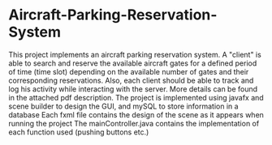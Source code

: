 # Aircraft-Parking-Reservation-System
This project implements an aircraft parking reservation system. A "client" is able to search and reserve the available aircraft gates for a defined period of time (time slot) depending on the available number of gates and their corresponding reservations. Also, each client should be able to track and log his activity while interacting with the server. More details can be found in the attached pdf description.
The project is implemented using javafx and scene builder to design the GUI, and mySQL to store information in a database
Each fxml file contains the design of the scene as it appears when running the project
The mainController.java contains the implementation of each function used (pushing buttons etc.)
